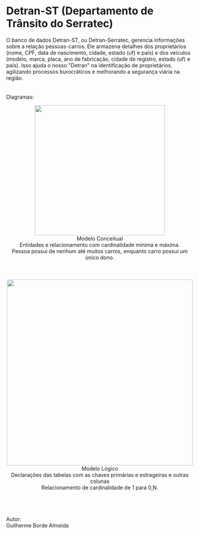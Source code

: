 # Detran-ST (Departamento de Trânsito do Serratec)
O banco de dados Detran-ST, ou Detran-Serratec, gerencia informações sobre a relação pessoas-carros. Ele armazena detalhes dos proprietários (nome, CPF, data de nascimento, cidade, estado (uf) e país) e dos veículos (modelo, marca, placa, ano de fabricação, cidade de registro, estado (uf) e país). Isso ajuda o nosso "Detran" na identificação de proprietários, agilizando processos burocráticos e melhorando a segurança viária na região.
<br/>
<br/>
<br/>
Diagramas:
<div align="center">
<img src="https://github.com/bordeguilherme/BancoPessoal/assets/141193384/558875dd-215c-423a-ae56-a191ae3b4b0e" width="350px" />
</div>
<div align="center">
Modelo Conceitual
</div>
<div align="center">
Entidades e relacionamento com cardinalidade mínima e máxima. 
</div>
<div align="center">
Pessoa possui de nenhum até muitos carros, enquanto carro possui um único dono. 
</div>
<br/>
<br/>
<br/>
<div align="center">
<img src="https://github.com/bordeguilherme/BancoPessoal/assets/141193384/82de81e1-d660-42fe-84eb-9e151baa4105" width="500px" />
</div>
<div align="center">
Modelo Lógico
</div>
<div align="center">
Declarações das tabelas com as chaves primárias e estrageiras e outras colunas 
</div>
<div align="center">
Relacionamento de cardinalidade de 1 para 0,N.
</div>
<br/>
<br/>
<br/>
<br/>
Autor:<br/>
Guilherme Borde Almeida
